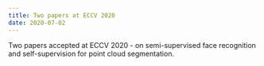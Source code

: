 ```yaml
---
title: Two papers at ECCV 2020
date: 2020-07-02
---
```


Two papers accepted at ECCV 2020 - on semi-supervised face recognition and self-supervision for point cloud segmentation.
